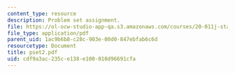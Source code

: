 ```yaml
---
content_type: resource
description: Problem set assignment.
file: https://ol-ocw-studio-app-qa.s3.amazonaws.com/courses/20-011j-statistical-thermodynamics-of-biomolecular-systems-be-011j-spring-2004/cdf9a3ac235ce138e100010d96691cfa_pset2.pdf
file_type: application/pdf
parent_uid: 1ac9b6b8-c28c-903e-00d0-847ebfab6c6d
resourcetype: Document
title: pset2.pdf
uid: cdf9a3ac-235c-e138-e100-010d96691cfa
---
```

